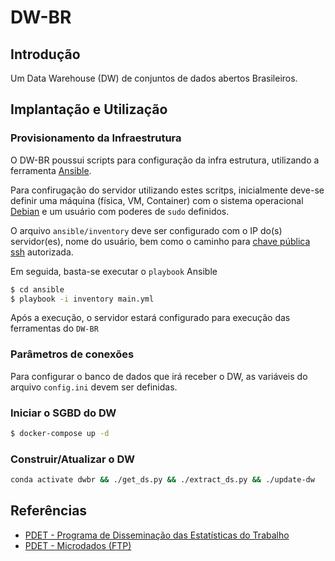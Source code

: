 DW-BR
=====

## Introdução

Um Data Warehouse (DW) de conjuntos de dados abertos Brasileiros.

## Implantação e Utilização

### Provisionamento da Infraestrutura

O DW-BR poussui scripts para configuração da infra estrutura, utilizando a ferramenta [Ansible](https://www.ansible.com/).

Para confirugação do servidor utilizando estes scritps, inicialmente deve-se definir uma máquina (física, VM, Container) com o sistema operacional [Debian](https://www.debian.org/) e um usuário com poderes de `sudo` definidos.

O arquivo `ansible/inventory` deve ser configurado com o IP do(s) servidor(es), nome do usuário, bem como o caminho para [chave pública ssh](https://www.digitalocean.com/community/tutorials/how-to-configure-ssh-key-based-authentication-on-a-linux-server-pt) autorizada.

Em seguida, basta-se executar o `playbook` Ansible

```bash
$ cd ansible
$ playbook -i inventory main.yml
```

Após a execução, o servidor estará configurado para execução das ferramentas do `DW-BR`

### Parâmetros de conexões

Para configurar o banco de dados que irá receber o DW, as variáveis do arquivo `config.ini` devem ser definidas.

### Iniciar o SGBD do DW

```bash
$ docker-compose up -d
```

### Construir/Atualizar o DW

```bash
conda activate dwbr && ./get_ds.py && ./extract_ds.py && ./update-dw
```

## Referências

* [PDET - Programa de Disseminação das Estatísticas do Trabalho](http://pdet.mte.gov.br/)
* [PDET - Microdados (FTP)](ftp://ftp.mtps.gov.br/pdet/microdados/)
